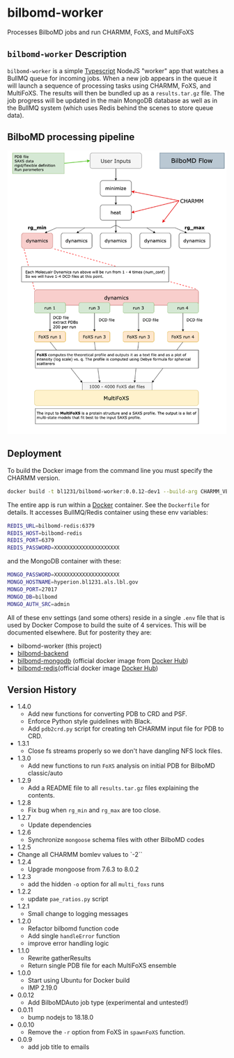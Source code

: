 # bilbomd-worker

Processes BilboMD jobs and run CHARMM, FoXS, and MultiFoXS

## `bilbomd-worker` Description

`bilbomd-worker` is a simple [Typescript](https://www.typescriptlang.org/) NodeJS "worker" app that watches a BullMQ queue for incoming jobs. When a new job appears in the queue it will launch a sequence of processing tasks using CHARMM, FoXS, and MultiFoXS. The results will then be bundled up as a `results.tar.gz` file. The job progress will be updated in the main MongoDB database as well as in the BullMQ system (which uses Redis behind the scenes to store queue data).

## BilboMD processing pipeline

![BilboMD flow](scripts/bilbomd-flow.png)

## Deployment

To build the Docker image from the command line you must specify the CHARMM version.

```bash
docker build -t bl1231/bilbomd-worker:0.0.12-dev1 --build-arg CHARMM_VER=c47b2 .
```

The entire app is run within a [Docker](https://www.docker.com/) container. See the `Dockerfile` for details. It accesses BullMQ/Redis container using these env variables:

```bash
REDIS_URL=bilbomd-redis:6379
REDIS_HOST=bilbomd-redis
REDIS_PORT=6379
REDIS_PASSWORD=XXXXXXXXXXXXXXXXXXXXX
```

and the MongoDB container with these:

```bash
MONGO_PASSWORD=XXXXXXXXXXXXXXXXXXXXX
MONGO_HOSTNAME=hyperion.bl1231.als.lbl.gov
MONGO_PORT=27017
MONGO_DB=bilbomd
MONGO_AUTH_SRC=admin
```

All of these env settings (and some others) reside in a single `.env` file that is used by Docker Compose to build the suite of 4 services. This will be documented elsewhere. But for posterity they are:

- bilbomd-worker (this project)
- [bilbomd-backend](https://github.com/bl1231/bilbomd-backend)
- [bilbomd-mongodb](https://hub.docker.com/_/mongo) (official docker image from [Docker Hub](https://hub.docker.com/))
- [bilbomd-redis](https://hub.docker.com/_/redis)(official docker image [Docker Hub](https://hub.docker.com/))

## Version History

- 1.4.0
  - Add new functions for converting PDB to CRD and PSF.
  - Enforce Python style guidelines with Black.
  - Add `pdb2crd.py` script for creating teh CHARMM input file for PDB to CRD.
- 1.3.1
  - Close fs streams properly so we don't have dangling NFS lock files.
- 1.3.0
  - Add new functions to run `FoXS` analysis on initial PDB for BilboMD classic/auto
- 1.2.9
  - Add a README file to all `results.tar.gz` files explaining the contents.
- 1.2.8
  - Fix bug when `rg_min` and `rg_max` are too close.
- 1.2.7
  - Update dependencies
- 1.2.6
  - Synchronize `mongoose` schema files with other BilboMD codes
- 1.2.5
- Change all CHARMM bomlev values to `-2``
- 1.2.4
  - Upgrade mongoose from 7.6.3 to 8.0.2
- 1.2.3
  - add the hidden `-o` option for all `multi_foxs` runs
- 1.2.2
  - update `pae_ratios.py` script
- 1.2.1
  - Small change to logging messages
- 1.2.0
  - Refactor bilbomd function code
  - Add single `handleError` function
  - improve error handling logic
- 1.1.0
  - Rewrite gatherResults
  - Return single PDB file for each MultiFoXS ensemble
- 1.0.0
  - Start using Ubuntu for Docker build
  - IMP 2.19.0
- 0.0.12
  - Add BilboMDAuto job type (experimental and untested!)
- 0.0.11
  - bump nodejs to 18.18.0
- 0.0.10
  - Remove the `-r` option from FoXS in `spawnFoXS` function.
- 0.0.9
  - add job title to emails
